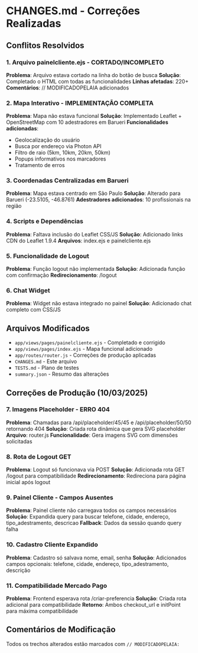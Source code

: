 # CHANGES.md - Correções Realizadas

## Conflitos Resolvidos

### 1. Arquivo painelcliente.ejs - CORTADO/INCOMPLETO
**Problema**: Arquivo estava cortado na linha do botão de busca
**Solução**: Completado o HTML com todas as funcionalidades
**Linhas afetadas**: 220+
**Comentários**: // MODIFICADOPELAIA adicionados

### 2. Mapa Interativo - IMPLEMENTAÇÃO COMPLETA
**Problema**: Mapa não estava funcional
**Solução**: Implementado Leaflet + OpenStreetMap com 10 adestradores em Barueri
**Funcionalidades adicionadas**:
- Geolocalização do usuário
- Busca por endereço via Photon API
- Filtro de raio (5km, 10km, 20km, 50km)
- Popups informativos nos marcadores
- Tratamento de erros

### 3. Coordenadas Centralizadas em Barueri
**Problema**: Mapa estava centrado em São Paulo
**Solução**: Alterado para Barueri (-23.5105, -46.8761)
**Adestradores adicionados**: 10 profissionais na região

### 4. Scripts e Dependências
**Problema**: Faltava inclusão do Leaflet CSS/JS
**Solução**: Adicionado links CDN do Leaflet 1.9.4
**Arquivos**: index.ejs e painelcliente.ejs

### 5. Funcionalidade de Logout
**Problema**: Função logout não implementada
**Solução**: Adicionada função com confirmação
**Redirecionamento**: /logout

### 6. Chat Widget
**Problema**: Widget não estava integrado no painel
**Solução**: Adicionado chat completo com CSS/JS

## Arquivos Modificados
- `app/views/pages/painelcliente.ejs` - Completado e corrigido
- `app/views/pages/index.ejs` - Mapa funcional adicionado
- `app/routes/router.js` - Correções de produção aplicadas
- `CHANGES.md` - Este arquivo
- `TESTS.md` - Plano de testes
- `summary.json` - Resumo das alterações

## Correções de Produção (10/03/2025)

### 7. Imagens Placeholder - ERRO 404
**Problema**: Chamadas para /api/placeholder/45/45 e /api/placeholder/50/50 retornando 404
**Solução**: Criada rota dinâmica que gera SVG placeholder
**Arquivo**: router.js
**Funcionalidade**: Gera imagens SVG com dimensões solicitadas

### 8. Rota de Logout GET
**Problema**: Logout só funcionava via POST
**Solução**: Adicionada rota GET /logout para compatibilidade
**Redirecionamento**: Redireciona para página inicial após logout

### 9. Painel Cliente - Campos Ausentes
**Problema**: Painel cliente não carregava todos os campos necessários
**Solução**: Expandida query para buscar telefone, cidade, endereço, tipo_adestramento, descricao
**Fallback**: Dados da sessão quando query falha

### 10. Cadastro Cliente Expandido
**Problema**: Cadastro só salvava nome, email, senha
**Solução**: Adicionados campos opcionais: telefone, cidade, endereço, tipo_adestramento, descrição

### 11. Compatibilidade Mercado Pago
**Problema**: Frontend esperava rota /criar-preferencia
**Solução**: Criada rota adicional para compatibilidade
**Retorno**: Ambos checkout_url e initPoint para máxima compatibilidade

## Comentários de Modificação
Todos os trechos alterados estão marcados com `// MODIFICADOPELAIA:`